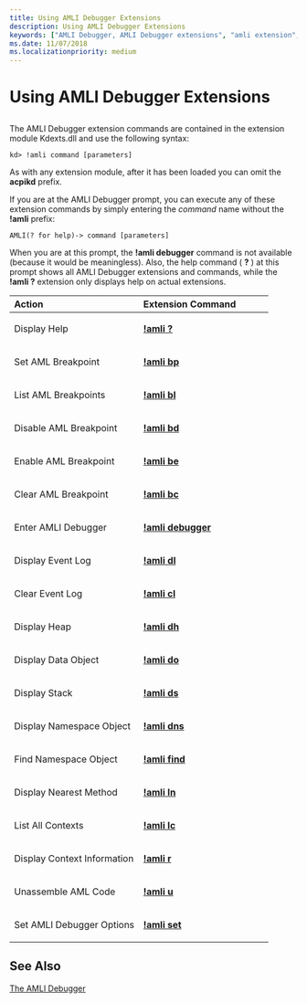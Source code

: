 ```yaml
---
title: Using AMLI Debugger Extensions
description: Using AMLI Debugger Extensions
keywords: ["AMLI Debugger, AMLI Debugger extensions", "amli extension", "acpikd.amli extension"]
ms.date: 11/07/2018
ms.localizationpriority: medium
---
```


# Using AMLI Debugger Extensions


## <span id="ddk_using_amli_debugger_extensions_dbg"></span><span id="DDK_USING_AMLI_DEBUGGER_EXTENSIONS_DBG"></span>


The AMLI Debugger extension commands are contained in the extension module Kdexts.dll and use the following syntax:

```dbgcmd
kd> !amli command [parameters] 
```


As with any extension module, after it has been loaded you can omit the **acpikd** prefix.

If you are at the AMLI Debugger prompt, you can execute any of these extension commands by simply entering the *command* name without the **!amli** prefix:

```dbgcmd
AMLI(? for help)-> command [parameters] 
```

When you are at this prompt, the **!amli debugger** command is not available (because it would be meaningless). Also, the help command ( **?** ) at this prompt shows all AMLI Debugger extensions and commands, while the **!amli ?** extension only displays help on actual extensions.

<table>
<colgroup>
<col width="50%" />
<col width="50%" />
</colgroup>
<thead>
<tr class="header">
<th align="left">Action</th>
<th align="left">Extension Command</th>
</tr>
</thead>
<tbody>
<tr class="odd">
<td align="left"><p>Display Help</p></td>
<td align="left"><p><strong><a href="-amli--.md" data-raw-source="[!amli ?](-amli--.md)">!amli ?</a></strong></p></td>
</tr>
<tr class="even">
<td align="left"><p>Set AML Breakpoint</p></td>
<td align="left"><p><strong><a href="-amli-bp.md" data-raw-source="[!amli bp](-amli-bp.md)">!amli bp</a></strong></p></td>
</tr>
<tr class="odd">
<td align="left"><p>List AML Breakpoints</p></td>
<td align="left"><p><strong><a href="-amli-bl.md" data-raw-source="[!amli bl](-amli-bl.md)">!amli bl</a></strong></p></td>
</tr>
<tr class="even">
<td align="left"><p>Disable AML Breakpoint</p></td>
<td align="left"><p><strong><a href="-amli-bd.md" data-raw-source="[!amli bd](-amli-bd.md)">!amli bd</a></strong></p></td>
</tr>
<tr class="odd">
<td align="left"><p>Enable AML Breakpoint</p></td>
<td align="left"><p><strong><a href="-amli-be.md" data-raw-source="[!amli be](-amli-be.md)">!amli be</a></strong></p></td>
</tr>
<tr class="even">
<td align="left"><p>Clear AML Breakpoint</p></td>
<td align="left"><p><strong><a href="-amli-bc.md" data-raw-source="[!amli bc](-amli-bc.md)">!amli bc</a></strong></p></td>
</tr>
<tr class="odd">
<td align="left"><p>Enter AMLI Debugger</p></td>
<td align="left"><p><strong><a href="-amli-debugger.md" data-raw-source="[!amli debugger](-amli-debugger.md)">!amli debugger</a></strong></p></td>
</tr>
<tr class="even">
<td align="left"><p>Display Event Log</p></td>
<td align="left"><p><strong><a href="-amli-dl.md" data-raw-source="[!amli dl](-amli-dl.md)">!amli dl</a></strong></p></td>
</tr>
<tr class="odd">
<td align="left"><p>Clear Event Log</p></td>
<td align="left"><p><strong><a href="-amli-cl.md" data-raw-source="[!amli cl](-amli-cl.md)">!amli cl</a></strong></p></td>
</tr>
<tr class="even">
<td align="left"><p>Display Heap</p></td>
<td align="left"><p><strong><a href="-amli-dh.md" data-raw-source="[!amli dh](-amli-dh.md)">!amli dh</a></strong></p></td>
</tr>
<tr class="odd">
<td align="left"><p>Display Data Object</p></td>
<td align="left"><p><strong><a href="-amli-do.md" data-raw-source="[!amli do](-amli-do.md)">!amli do</a></strong></p></td>
</tr>
<tr class="even">
<td align="left"><p>Display Stack</p></td>
<td align="left"><p><strong><a href="-amli-ds.md" data-raw-source="[!amli ds](-amli-ds.md)">!amli ds</a></strong></p></td>
</tr>
<tr class="odd">
<td align="left"><p>Display Namespace Object</p></td>
<td align="left"><p><strong><a href="-amli-dns.md" data-raw-source="[!amli dns](-amli-dns.md)">!amli dns</a></strong></p></td>
</tr>
<tr class="even">
<td align="left"><p>Find Namespace Object</p></td>
<td align="left"><p><strong><a href="-amli-find.md" data-raw-source="[!amli find](-amli-find.md)">!amli find</a></strong></p></td>
</tr>
<tr class="odd">
<td align="left"><p>Display Nearest Method</p></td>
<td align="left"><p><strong><a href="-amli-ln.md" data-raw-source="[!amli ln](-amli-ln.md)">!amli ln</a></strong></p></td>
</tr>
<tr class="even">
<td align="left"><p>List All Contexts</p></td>
<td align="left"><p><strong><a href="-amli-lc.md" data-raw-source="[!amli lc](-amli-lc.md)">!amli lc</a></strong></p></td>
</tr>
<tr class="odd">
<td align="left"><p>Display Context Information</p></td>
<td align="left"><p><strong><a href="-amli-r.md" data-raw-source="[!amli r](-amli-r.md)">!amli r</a></strong></p></td>
</tr>
<tr class="even">
<td align="left"><p>Unassemble AML Code</p></td>
<td align="left"><p><strong><a href="-amli-u.md" data-raw-source="[!amli u](-amli-u.md)">!amli u</a></strong></p></td>
</tr>
<tr class="odd">
<td align="left"><p>Set AMLI Debugger Options</p></td>
<td align="left"><p><strong><a href="-amli-set.md" data-raw-source="[!amli set](-amli-set.md)">!amli set</a></strong></p></td>
</tr>
</tbody>
</table>

## See Also

[The AMLI Debugger](the-amli-debugger.md)
